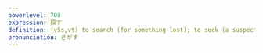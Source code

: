 ```yaml
---
powerlevel: 708
expression: 探す
definition: (v5s,vt) to search (for something lost); to seek (a suspect in a crime); to search (for something desired, needed); to look for; (P)
pronunciation: さがす
---
```

